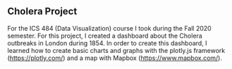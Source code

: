 ## Cholera Project 

For the ICS 484 (Data Visualization) course I took during the Fall 2020 semester. For this project, I created a dashboard about the Cholera outbreaks in London during 1854. In order to create this dashboard, I learned how to create basic charts and graphs with the plotly.js framework (https://plotly.com/) and a map with Mapbox (https://www.mapbox.com/). 

